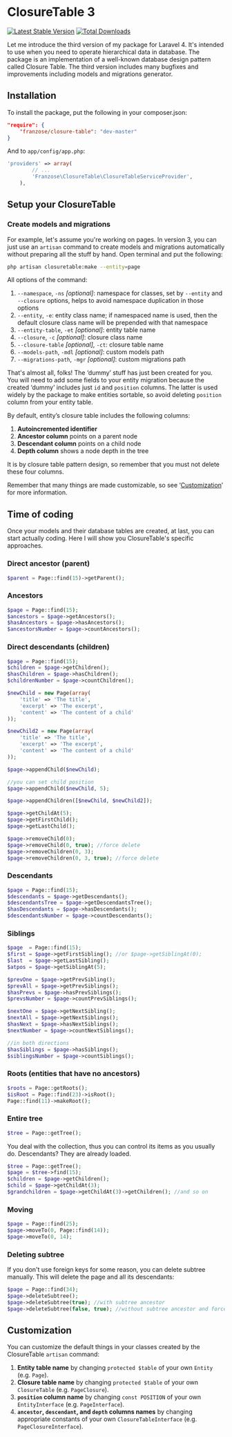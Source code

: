 # ClosureTable 3
[![Latest Stable Version](https://poser.pugx.org/franzose/closure-table/v/stable.png)](https://packagist.org/packages/franzose/closure-table)
[![Total Downloads](https://poser.pugx.org/franzose/closure-table/downloads.png)](https://packagist.org/packages/franzose/closure-table)

Let me introduce the third version of my package for Laravel 4. It's intended to use when you need to operate hierarchical data in database. The package is an implementation of a well-known database design pattern called Closure Table. The third version includes many bugfixes and improvements including models and migrations generator.

## Installation
To install the package, put the following in your composer.json:

```json
"require": {
	"franzose/closure-table": "dev-master"
}
```

And to `app/config/app.php`:
```php
'providers' => array(
        // ...
        'Franzose\ClosureTable\ClosureTableServiceProvider',
    ),
```

## Setup your ClosureTable
### Create models and migrations
For example, let's assume you're working on pages. In version 3, you can just use an `artisan` command to create models and migrations automatically without preparing all the stuff by hand. Open terminal and put the following:

```bash
php artisan closuretable:make --entity=page
```

All options of the command:<br>
1. `--namespace`, `-ns` _[optional]_: namespace for classes, set by `--entity` and `--closure` options, helps to avoid namespace duplication in those options<br>
2. `--entity`, `-e`: entity class name; if namespaced name is used, then the default closure class name will be prepended with that namespace<br>
3. `--entity-table`, `-et` _[optional]_: entity table name<br>
4. `--closure`, `-c` _[optional]_: closure class name<br>
5. `--closure-table` _[optional]_, `-ct`: closure table name<br>
6. `--models-path`, `-mdl` _[optional]_: custom models path<br>
7. `--migrations-path`, `-mgr` _[optional]_: custom migrations path<br>

That's almost all, folks! The ‘dummy’ stuff has just been created for you. You will need to add some fields to your entity migration because the created ‘dummy’ includes just `id` and `position` columns. The latter is used widely by the package to make entities sortable, so avoid deleting `position` column from your entity table.

By default, entity’s closure table includes the following columns:<br>
1. **Autoincremented identifier**<br>
2. **Ancestor column** points on a parent node<br>
3. **Descendant column** points on a child node<br>
4. **Depth column** shows a node depth in the tree

It is by closure table pattern design, so remember that you must not delete these four columns.

Remember that many things are made customizable, so see ‘<a href="#customization">Customization</a>’ for more information.

## Time of coding
Once your models and their database tables are created, at last, you can start actually coding. Here I will show you ClosureTable's specific approaches.

### Direct ancestor (parent)

```php
$parent = Page::find(15)->getParent();
```

### Ancestors

```php
$page = Page::find(15);
$ancestors = $page->getAncestors();
$hasAncestors = $page->hasAncestors();
$ancestorsNumber = $page->countAncestors();
```

### Direct descendants (children)

```php
$page = Page::find(15);
$children = $page->getChildren();
$hasChildren = $page->hasChildren();
$childrenNumber = $page->countChildren();

$newChild = new Page(array(
	'title' => 'The title',
	'excerpt' => 'The excerpt',
	'content' => 'The content of a child'
));

$newChild2 = new Page(array(
	'title' => 'The title',
	'excerpt' => 'The excerpt',
	'content' => 'The content of a child'
));

$page->appendChild($newChild);

//you can set child position
$page->appendChild($newChild, 5);

$page->appendChildren([$newChild, $newChild2]);

$page->getChildAt(5);
$page->getFirstChild();
$page->getLastChild();

$page->removeChild(0);
$page->removeChild(0, true); //force delete
$page->removeChildren(0, 3);
$page->removeChildren(0, 3, true); //force delete
```

### Descendants

```php
$page = Page::find(15);
$descendants = $page->getDescendants();
$descendantsTree = $page->getDescendantsTree();
$hasDescendants = $page->hasDescendants();
$descendantsNumber = $page->countDescendants();
```

### Siblings

```php
$page  = Page::find(15);
$first = $page->getFirstSibling(); //or $page->getSiblingAt(0);
$last  = $page->getLastSibling();
$atpos = $page->getSiblingAt(5);

$prevOne = $page->getPrevSibling();
$prevAll = $page->getPrevSiblings();
$hasPrevs = $page->hasPrevSiblings();
$prevsNumber = $page->countPrevSiblings();

$nextOne = $page->getNextSibling();
$nextAll = $page->getNextSiblings();
$hasNext = $page->hasNextSiblings();
$nextNumber = $page->countNextSiblings();

//in both directions
$hasSiblings = $page->hasSiblings();
$siblingsNumber = $page->countSiblings();
```

### Roots (entities that have no ancestors)

```php
$roots = Page::getRoots();
$isRoot = Page::find(23)->isRoot();
Page::find(11)->makeRoot();
```

### Entire tree

```php
$tree = Page::getTree();
```

You deal with the collection, thus you can control its items as you usually do. Descendants? They are already loaded.

```php
$tree = Page::getTree();
$page = $tree->find(15);
$children = $page->getChildren();
$child = $page->getChildAt(3);
$grandchildren = $page->getChildAt(3)->getChildren(); //and so on
```

### Moving

```php
$page = Page::find(25);
$page->moveTo(0, Page::find(14));
$page->moveTo(0, 14);
```

### Deleting subtree
If you don't use foreign keys for some reason, you can delete subtree manually. This will delete the page and all its descendants:

```php
$page = Page::find(34);
$page->deleteSubtree();
$page->deleteSubtree(true); //with subtree ancestor
$page->deleteSubtree(false, true); //without subtree ancestor and force delete
```

## Customization
You can customize the default things in your classes created by the ClosureTable `artisan` command:<br>
1. **Entity table name** by changing `protected $table` of your own `Entity` (e.g. `Page`).<br>
2. **Closure table name** by changing `protected $table` of your own `ClosureTable` (e.g. `PageClosure`).<br>
3. **`position` column name** by changing `const POSITION` of your own `EntityInterface` (e.g. `PageInterface`).<br>
4. **`ancestor`, `descendant`, and `depth` columns names** by changing appropriate constants of your own `ClosureTableInterface` (e.g. `PageClosureInterface`).
